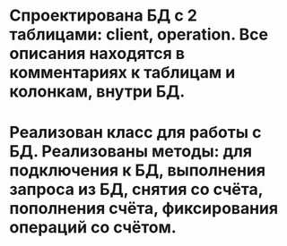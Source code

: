 # Спроектирована БД с 2 таблицами: client, operation. Все описания находятся в комментариях к таблицам и колонкам, внутри БД.
# Реализован класс для работы с БД. Реализованы методы: для подключения к БД, выполнения запроса из БД, снятия со счёта, пополнения счёта, фиксирования операций со счётом.
